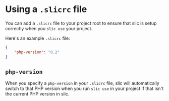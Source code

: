 # Using a `.slicrc` file

You can add a `.slicrc` file to your project root to ensure that slic is setup correctly when you `slic use` your project.

Here's an example `.slicrc` file:

```json
{
	"php-version": "8.2"
}
```

## `php-version`

When you specify a `php-version` in your `.slicrc` file, slic will automatically switch to that PHP version when you run `slic use` in your project if that isn't the current PHP version in slic.
